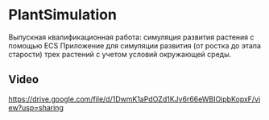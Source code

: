 # PlantSimulation
Выпускная квалификационная работа: симуляция развития растения с помощью ECS
Приложение для симуляции развития (от ростка до этапа старости) трех растений с учетом условий окружающей среды. 

## Video
https://drive.google.com/file/d/1DwmK1aPdOZd1KJv6r66eWBIOipbKopxF/view?usp=sharing
